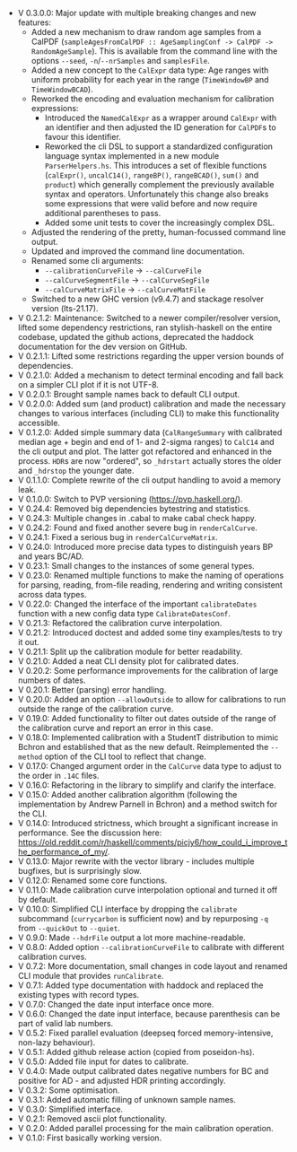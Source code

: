 - V 0.3.0.0: Major update with multiple breaking changes and new features:
	- Added a new mechanism to draw random age samples from a CalPDF (`sampleAgesFromCalPDF :: AgeSamplingConf -> CalPDF -> RandomAgeSample`). This is available from the command line with the options `--seed`, `-n`/`--nrSamples` and `samplesFile`.
	- Added a new concept to the `CalExpr` data type: Age ranges with uniform probability for each year in the range (`TimeWindowBP` and `TimeWindowBCAD`).
	- Reworked the encoding and evaluation mechanism for calibration expressions:
		- Introduced the `NamedCalExpr` as a wrapper around `CalExpr` with an identifier and then adjusted the ID generation for `CalPDF`s to favour this identifier.
		- Reworked the cli DSL to support a standardized configuration language syntax implemented in a new module `ParserHelpers.hs`. This introduces a set of flexible functions (`calExpr()`, `uncalC14()`, `rangeBP()`, `rangeBCAD()`, `sum()` and `product`) which generally complement the previously available syntax and operators. Unfortunately this change also breaks some expressions that were valid before and now require additional parentheses to pass.
		- Added some unit tests to cover the increasingly complex DSL.
	- Adjusted the rendering of the pretty, human-focussed command line output.
	- Updated and improved the command line documentation.
	- Renamed some cli arguments:
		- `--calibrationCurveFile` -> `--calCurveFile`
		- `--calCurveSegmentFile` -> `--calCurveSegFile`
		- `--calCurveMatrixFile` -> `--calCurveMatFile`
	- Switched to a new GHC version (v9.4.7) and stackage resolver version (lts-21.17).
- V 0.2.1.2: Maintenance: Switched to a newer compiler/resolver version, lifted some dependency restrictions, ran stylish-haskell on the entire codebase, updated the github actions, deprecated the haddock documentation for the dev version on GitHub.
- V 0.2.1.1: Lifted some restrictions regarding the upper version bounds of dependencies.
- V 0.2.1.0: Added a mechanism to detect terminal encoding and fall back on a simpler CLI plot if it is not UTF-8.
- V 0.2.0.1: Brought sample names back to default CLI output.
- V 0.2.0.0: Added sum (and product) calibration and made the necessary changes to various interfaces (including CLI) to make this functionality accessible.
- V 0.1.2.0: Added simple summary data (`CalRangeSummary` with calibrated median age + begin and end of 1- and 2-sigma ranges) to `CalC14` and the cli output and plot. The latter got refactored and enhanced in the process. `HDR`s are now "ordered", so `_hdrstart` actually stores the older and `_hdrstop` the younger date.
- V 0.1.1.0: Complete rewrite of the cli output handling to avoid a memory leak.
- V 0.1.0.0: Switch to PVP versioning (https://pvp.haskell.org/).
- V 0.24.4: Removed big dependencies bytestring and statistics.
- V 0.24.3: Multiple changes in .cabal to make cabal check happy.
- V 0.24.2: Found and fixed another severe bug in `renderCalCurve`.
- V 0.24.1: Fixed a serious bug in `renderCalCurveMatrix`.
- V 0.24.0: Introduced more precise data types to distinguish years BP and years BC/AD.
- V 0.23.1: Small changes to the instances of some general types.
- V 0.23.0: Renamed multiple functions to make the naming of operations for parsing, reading, from-file reading, rendering and writing consistent across data types.
- V 0.22.0: Changed the interface of the important `calibrateDates` function with a new config data type `CalibrateDatesConf`.
- V 0.21.3: Refactored the calibration curve interpolation.
- V 0.21.2: Introduced doctest and added some tiny examples/tests to try it out.
- V 0.21.1: Split up the calibration module for better readability.
- V 0.21.0: Added a neat CLI density plot for calibrated dates.
- V 0.20.2: Some performance improvements for the calibration of large numbers of dates.
- V 0.20.1: Better (parsing) error handling.
- V 0.20.0: Added an option `--allowOutside` to allow for calibrations to run outside the range of the calibration curve.
- V 0.19.0: Added functionality to filter out dates outside of the range of the calibration curve and report an error in this case.
- V 0.18.0: Implemented calibration with a StudentT distribution to mimic Bchron and established that as the new default. Reimplemented the `--method` option of the CLI tool to reflect that change.
- V 0.17.0: Changed argument order in the `CalCurve` data type to adjust to the order in `.14C` files.
- V 0.16.0: Refactoring in the library to simplify and clarify the interface.
- V 0.15.0: Added another calibration algorithm (following the implementation by Andrew Parnell in Bchron) and a method switch for the CLI.
- V 0.14.0: Introduced strictness, which brought a significant increase in performance. See the discussion here: https://old.reddit.com/r/haskell/comments/picjy6/how_could_i_improve_the_performance_of_my/.
- V 0.13.0: Major rewrite with the vector library - includes multiple bugfixes, but is surprisingly slow.
- V 0.12.0: Renamed some core functions.
- V 0.11.0: Made calibration curve interpolation optional and turned it off by default.
- V 0.10.0: Simplified CLI interface by dropping the `calibrate` subcommand (`currycarbon` is sufficient now) and by repurposing `-q` from `--quickOut` to `--quiet`.
- V 0.9.0: Made `--hdrFile` output a lot more machine-readable.
- V 0.8.0: Added option `--calibrationCurveFile` to calibrate with different calibration curves.
- V 0.7.2: More documentation, small changes in code layout and renamed CLI module that provides `runCalibrate`.
- V 0.7.1: Added type documentation with haddock and replaced the existing types with record types.
- V 0.7.0: Changed the date input interface once more.
- V 0.6.0: Changed the date input interface, because parenthesis can be part of valid lab numbers.
- V 0.5.2: Fixed parallel evaluation (deepseq forced memory-intensive, non-lazy behaviour).
- V 0.5.1: Added github release action (copied from poseidon-hs).
- V 0.5.0: Added file input for dates to calibrate.
- V 0.4.0: Made output calibrated dates negative numbers for BC and positive for AD - and adjusted HDR printing accordingly.
- V 0.3.2: Some optimisation.
- V 0.3.1: Added automatic filling of unknown sample names.
- V 0.3.0: Simplified interface.
- V 0.2.1: Removed ascii plot functionality.
- V 0.2.0: Added parallel processing for the main calibration operation.
- V 0.1.0: First basically working version.
